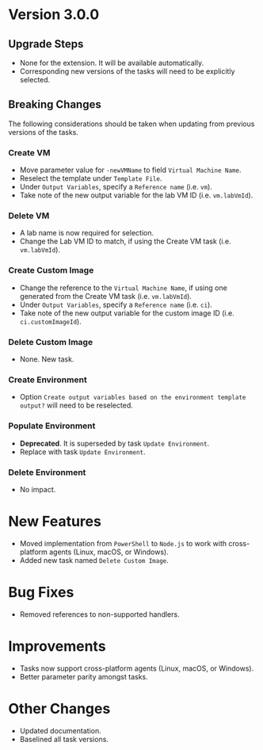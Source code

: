 # Version 3.0.0

## Upgrade Steps
- None for the extension. It will be available automatically.
- Corresponding new versions of the tasks will need to be explicitly selected.

## Breaking Changes
The following considerations should be taken when updating from previous versions of the tasks.

### Create VM
* Move parameter value for `-newVMName` to field `Virtual Machine Name`.
* Reselect the template under `Template File`.
* Under `Output Variables`, specify a `Reference name` (i.e. `vm`).
* Take note of the new output variable for the lab VM ID (i.e. `vm.labVmId`).

### Delete VM
* A lab name is now required for selection.
* Change the Lab VM ID to match, if using the Create VM task (i.e. `vm.labVmId`).

### Create Custom Image
* Change the reference to the `Virtual Machine Name`, if using one generated from the Create VM task (i.e. `vm.labVmId`).
* Under `Output Variables`, specify a `Reference name` (i.e. `ci`).
* Take note of the new output variable for the custom image ID (i.e. `ci.customImageId`).

### Delete Custom Image
* None. New task.

### Create Environment
* Option `Create output variables based on the environment template output?` will need to be reselected.

### Populate Environment
* **Deprecated**. It is superseded by task `Update Environment`.
* Replace with task `Update Environment`.

### Delete Environment
* No impact.

# New Features
- Moved implementation from `PowerShell` to `Node.js` to work with cross-platform agents (Linux, macOS, or Windows).
- Added new task named `Delete Custom Image`.

# Bug Fixes
- Removed references to non-supported handlers.

# Improvements
- Tasks now support cross-platform agents (Linux, macOS, or Windows).
- Better parameter parity amongst tasks.

# Other Changes
- Updated documentation.
- Baselined all task versions.